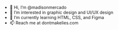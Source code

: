 - 👋 Hi, I’m @madisonmercado
- 👀 I’m interested in graphic design and UI/UX design
- 🌱 I’m currently learning HTML, CSS, and Figma
- 📫 Reach me at dontmakelies.com

<!---
madisonmercado/madisonmercado is a ✨ special ✨ repository because its `README.md` (this file) appears on your GitHub profile.
You can click the Preview link to take a look at your changes.
--->
